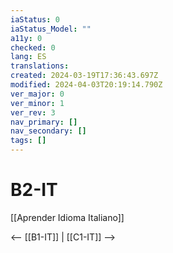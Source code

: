 ```yaml
---
iaStatus: 0
iaStatus_Model: ""
a11y: 0
checked: 0
lang: ES
translations: 
created: 2024-03-19T17:36:43.697Z
modified: 2024-04-03T20:19:14.790Z
ver_major: 0
ver_minor: 1
ver_rev: 3
nav_primary: []
nav_secondary: []
tags: []
---
```

# B2-IT

[[Aprender Idioma Italiano]]

<-- [[B1-IT]] | [[C1-IT]] -->

